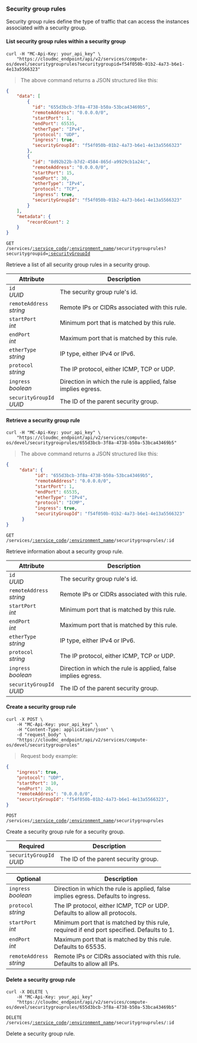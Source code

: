 ### Security group rules

Security group rules define the type of traffic that can access the instances associated with a security group.

#### List security group rules within a security group

```shell
curl -H "MC-Api-Key: your_api_key" \
    "https://cloudmc_endpoint/api/v2/services/compute-os/devel/securitygrouprules?securitygroupid=f54f050b-01b2-4a73-b6e1-4e13a5566323"
```
> The above command returns a JSON structured like this:

```json
{
    "data": [
        {
          "id": "655d3bcb-3f8a-4738-b50a-53bca43469b5",
          "remoteAddress": "0.0.0.0/0",
          "startPort": 1,
          "endPort": 65535,
          "etherType": "IPv4",
          "protocol": "UDP",
          "ingress": true,
          "securityGroupId": "f54f050b-01b2-4a73-b6e1-4e13a5566323"
        },
        {
          "id": "8d92b22b-b7d2-4584-865d-a9929cb1a24c",
          "remoteAddress": "0.0.0.0/0",
          "startPort": 15,
          "endPort": 30,
          "etherType": "IPv4",
          "protocol": "TCP",
          "ingress": true,
          "securityGroupId": "f54f050b-01b2-4a73-b6e1-4e13a5566323"
        }
    ],
    "metadata": {
        "recordCount": 2
    }
}
```

<code>GET /services/<a href="#administration-service-connections">:service_code</a>/<a href="#administration-environments">:environment_name</a>/securitygrouprules?securitygroupid=<a href="#openstack-security-groups">:securityGroupId</a></code>

Retrieve a list of all security group rules in a security group.

 Attribute                      | Description                          
 ---------------------------    | ------------------------------------
 `id`<br/>*UUID*                | The security group rule's id.
 `remoteAddress`<br/>*string*   | Remote IPs or CIDRs associated with this rule.
 `startPort`<br/>*int*          | Minimum port that is matched by this rule.
 `endPort`<br/>*int*            | Maximum port that is matched by this rule.
 `etherType`<br/>*string*       | IP type, either IPv4 or IPv6.
 `protocol`<br/>*string*        | The IP protocol, either ICMP, TCP or UDP.
 `ingress`<br/>*boolean*        | Direction in which the rule is applied, false implies egress.
 `securityGroupId`<br/>*UUID*   | The ID of the parent security group.


#### Retrieve a security group rule

```shell
curl -H "MC-Api-Key: your_api_key" \
    "https://cloudmc_endpoint/api/v2/services/compute-os/devel/securitygrouprules/655d3bcb-3f8a-4738-b50a-53bca43469b5"
```
> The above command returns a JSON structured like this:

```json
{
	 "data": {
		   "id": "655d3bcb-3f8a-4738-b50a-53bca43469b5",
		   "remoteAddress": "0.0.0.0/0",
		   "startPort": 1,
		   "endPort": 65535,
		   "etherType": "IPv4",
		   "protocol": "ICMP",
		   "ingress": true,
		   "securityGroupId": "f54f050b-01b2-4a73-b6e1-4e13a5566323"
	  }
}
```

<code>GET /services/<a href="#administration-service-connections">:service_code</a>/<a href="#administration-environments">:environment_name</a>/securitygrouprules/:id</code>

Retrieve information about a security group rule.

Attribute                      | Description                          
---------------------------    | ------------------------------------
`id`<br/>*UUID*                | The security group rule's id.
`remoteAddress`<br/>*string*   | Remote IPs or CIDRs associated with this rule.
`startPort`<br/>*int*          | Minimum port that is matched by this rule.
`endPort`<br/>*int*            | Maximum port that is matched by this rule.
`etherType`<br/>*string*       | IP type, either IPv4 or IPv6.
`protocol`<br/>*string*        | The IP protocol, either ICMP, TCP or UDP.
`ingress`<br/>*boolean*        | Direction in which the rule is applied, false implies egress.
`securityGroupId`<br/>*UUID*   | The ID of the parent security group.



#### Create a security group rule

```shell
curl -X POST \
    -H "MC-Api-Key: your_api_key" \
    -H "Content-Type: application/json" \
    -d "request_body" \
    "https://cloudmc_endpoint/api/v2/services/compute-os/devel/securitygrouprules"
```
> Request body example:

```json
{
    "ingress": true,
    "protocol": "UDP",
    "startPort": 10,
    "endPort": 20,
    "remoteAddress": "0.0.0.0/0",
    "securityGroupId": "f54f050b-01b2-4a73-b6e1-4e13a5566323",
}
```

<code>POST /services/<a href="#administration-service-connections">:service_code</a>/<a href="#administration-environments">:environment_name</a>/securitygrouprules</code>

Create a security group rule for a security group.

 Required          | Description                          
 --------------------------   | ------------------------------------
 `securityGroupId`<br/>*UUID* | The ID of the parent security group.

 Optional          | Description                          
 --------------------------   | ------------------------------------
 `ingress`<br/>*boolean*      | Direction in which the rule is applied, false implies egress. Defaults to ingress.            
 `protocol`<br/>*string*      | The IP protocol, either ICMP, TCP or UDP. Defaults to allow all protocols.
 `startPort`<br/>*int*        | Minimum port that is matched by this rule, required if end port specified. Defaults to 1.
 `endPort`<br/>*int*          | Maximum port that is matched by this rule. Defaults to 65535.
 `remoteAddress`<br/>*string* | Remote IPs or CIDRs associated with this rule. Defaults to allow all IPs.

#### Delete a security group rule

```shell
curl -X DELETE \
    -H "MC-Api-Key: your_api_key"
    "https://cloudmc_endpoint/api/v2/services/compute-os/devel/securitygrouprules/655d3bcb-3f8a-4738-b50a-53bca43469b5"
```

<code>DELETE /services/<a href="#administration-service-connections">:service_code</a>/<a href="#administration-environments">:environment_name</a>/securitygrouprules/:id</code>

Delete a security group rule.
